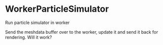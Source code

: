 WorkerParticleSimulator
=======================

Run particle simulator in worker

Send the meshdata buffer over to the worker, update it and send it back for rendering. Will it work?
